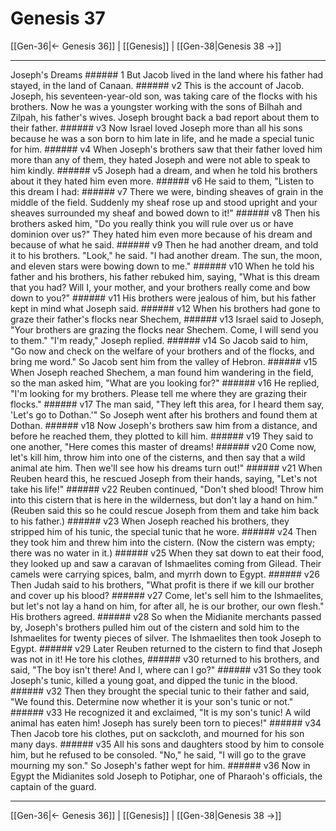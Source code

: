 # Genesis 37

[[Gen-36|← Genesis 36]] | [[Genesis]] | [[Gen-38|Genesis 38 →]]
***

Joseph's Dreams ###### 1 But Jacob lived in the land where his father had stayed, in the land of Canaan. ###### v2 This is the account of Jacob. Joseph, his seventeen-year-old son, was taking care of the flocks with his brothers. Now he was a youngster working with the sons of Bilhah and Zilpah, his father's wives. Joseph brought back a bad report about them to their father. ###### v3 Now Israel loved Joseph more than all his sons because he was a son born to him late in life, and he made a special tunic for him. ###### v4 When Joseph's brothers saw that their father loved him more than any of them, they hated Joseph and were not able to speak to him kindly. ###### v5 Joseph had a dream, and when he told his brothers about it they hated him even more. ###### v6 He said to them, "Listen to this dream I had: ###### v7 There we were, binding sheaves of grain in the middle of the field. Suddenly my sheaf rose up and stood upright and your sheaves surrounded my sheaf and bowed down to it!" ###### v8 Then his brothers asked him, "Do you really think you will rule over us or have dominion over us?" They hated him even more because of his dream and because of what he said. ###### v9 Then he had another dream, and told it to his brothers. "Look," he said. "I had another dream. The sun, the moon, and eleven stars were bowing down to me." ###### v10 When he told his father and his brothers, his father rebuked him, saying, "What is this dream that you had? Will I, your mother, and your brothers really come and bow down to you?" ###### v11 His brothers were jealous of him, but his father kept in mind what Joseph said. ###### v12 When his brothers had gone to graze their father's flocks near Shechem, ###### v13 Israel said to Joseph, "Your brothers are grazing the flocks near Shechem. Come, I will send you to them." "I'm ready," Joseph replied. ###### v14 So Jacob said to him, "Go now and check on the welfare of your brothers and of the flocks, and bring me word." So Jacob sent him from the valley of Hebron. ###### v15 When Joseph reached Shechem, a man found him wandering in the field, so the man asked him, "What are you looking for?" ###### v16 He replied, "I'm looking for my brothers. Please tell me where they are grazing their flocks." ###### v17 The man said, "They left this area, for I heard them say, 'Let's go to Dothan.'" So Joseph went after his brothers and found them at Dothan. ###### v18 Now Joseph's brothers saw him from a distance, and before he reached them, they plotted to kill him. ###### v19 They said to one another, "Here comes this master of dreams! ###### v20 Come now, let's kill him, throw him into one of the cisterns, and then say that a wild animal ate him. Then we'll see how his dreams turn out!" ###### v21 When Reuben heard this, he rescued Joseph from their hands, saying, "Let's not take his life!" ###### v22 Reuben continued, "Don't shed blood! Throw him into this cistern that is here in the wilderness, but don't lay a hand on him." (Reuben said this so he could rescue Joseph from them and take him back to his father.) ###### v23 When Joseph reached his brothers, they stripped him of his tunic, the special tunic that he wore. ###### v24 Then they took him and threw him into the cistern. (Now the cistern was empty; there was no water in it.) ###### v25 When they sat down to eat their food, they looked up and saw a caravan of Ishmaelites coming from Gilead. Their camels were carrying spices, balm, and myrrh down to Egypt. ###### v26 Then Judah said to his brothers, "What profit is there if we kill our brother and cover up his blood? ###### v27 Come, let's sell him to the Ishmaelites, but let's not lay a hand on him, for after all, he is our brother, our own flesh." His brothers agreed. ###### v28 So when the Midianite merchants passed by, Joseph's brothers pulled him out of the cistern and sold him to the Ishmaelites for twenty pieces of silver. The Ishmaelites then took Joseph to Egypt. ###### v29 Later Reuben returned to the cistern to find that Joseph was not in it! He tore his clothes, ###### v30 returned to his brothers, and said, "The boy isn't there! And I, where can I go?" ###### v31 So they took Joseph's tunic, killed a young goat, and dipped the tunic in the blood. ###### v32 Then they brought the special tunic to their father and said, "We found this. Determine now whether it is your son's tunic or not." ###### v33 He recognized it and exclaimed, "It is my son's tunic! A wild animal has eaten him! Joseph has surely been torn to pieces!" ###### v34 Then Jacob tore his clothes, put on sackcloth, and mourned for his son many days. ###### v35 All his sons and daughters stood by him to console him, but he refused to be consoled. "No," he said, "I will go to the grave mourning my son." So Joseph's father wept for him. ###### v36 Now in Egypt the Midianites sold Joseph to Potiphar, one of Pharaoh's officials, the captain of the guard.

***
[[Gen-36|← Genesis 36]] | [[Genesis]] | [[Gen-38|Genesis 38 →]]

